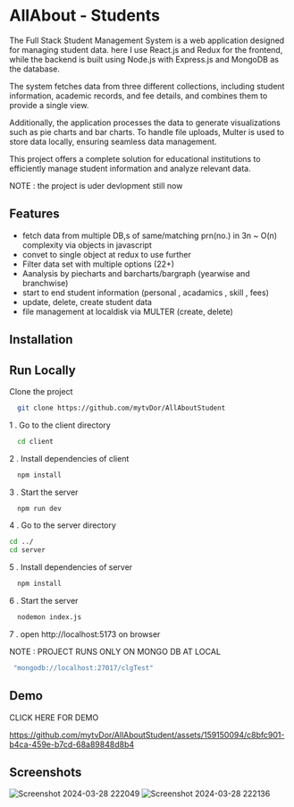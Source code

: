 # AllAbout - Students 

The Full Stack Student Management System is a web application designed for managing student data. here I use React.js and Redux for the frontend, while the backend is built using Node.js with Express.js and MongoDB as the database.

 The system fetches data from three different collections, including student information, academic records, and fee details, and combines them to provide a single view.
 
  Additionally, the application processes the data to generate visualizations such as pie charts and bar charts. To handle file uploads, Multer is used to store data locally, ensuring seamless data management. 
  
  This project offers a complete solution for educational institutions to efficiently manage student information and analyze relevant data.

NOTE : the project is uder devlopment still now


## Features

- fetch data from multiple DB,s of same/matching  prn(no.) in 3n ~ O(n) complexity via objects in javascript
- convet to single object at redux to use further
- Filter data set with multiple options (22+) 
- Aanalysis by piecharts and barcharts/bargraph (yearwise and branchwise)
- start to end student information (personal , acadamics , skill , fees)
- update, delete, create student data 
- file management at localdisk via MULTER (create, delete)


## Installation

## Run Locally

Clone the project

```bash
  git clone https://github.com/mytvDor/AllAboutStudent
```

 1 . Go to the client directory

```bash
  cd client
```

 2 . Install dependencies of client

```bash
  npm install
```

3 . Start the server

```bash
  npm run dev
```


4 . Go to the server directory


```bash
cd ../
cd server
```
5 . Install dependencies of server

```bash
  npm install
```

 6 . Start the server

```bash
  nodemon index.js
```
 7 . open  http://localhost:5173 on browser


 NOTE : PROJECT RUNS ONLY ON MONGO DB AT LOCAL 
 
```bash
 "mongodb://localhost:27017/clgTest"
 ```
## Demo


CLICK HERE FOR DEMO

https://github.com/mytvDor/AllAboutStudent/assets/159150094/c8bfc901-b4ca-459e-b7cd-68a89848d8b4


## Screenshots

![Screenshot 2024-03-28 222049](https://github.com/mytvDor/AllAboutStudent/assets/159150094/526c555a-dac7-4e6d-ad9d-87402188f417)
![Screenshot 2024-03-28 222136](https://github.com/mytvDor/AllAboutStudent/assets/159150094/8777fe7e-e680-4527-9de5-1b110fd4ef39)
